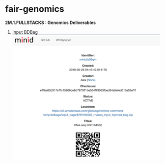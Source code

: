 # fair-genomics
**2M.1.FULLSTACKS : Genomics Deliverables**

1. Input BDBag
![Screenshot](images/inputs-bag.png)
